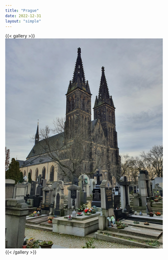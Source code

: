 ```yaml
---
title: "Prague"
date: 2022-12-31
layout: "simple"
---
```


{{< gallery >}}
  <img src="featured.jpeg" class="grid-w33" />
{{< /gallery >}}
